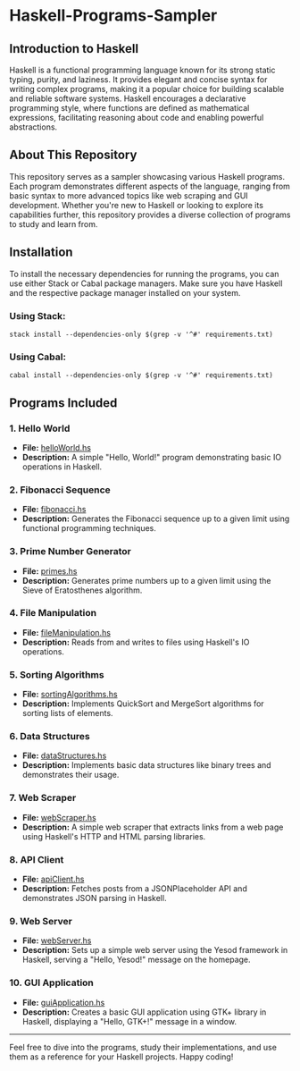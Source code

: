 # Haskell-Programs-Sampler

## Introduction to Haskell

Haskell is a functional programming language known for its strong static typing, purity, and laziness. It provides elegant and concise syntax for writing complex programs, making it a popular choice for building scalable and reliable software systems. Haskell encourages a declarative programming style, where functions are defined as mathematical expressions, facilitating reasoning about code and enabling powerful abstractions.

## About This Repository

This repository serves as a sampler showcasing various Haskell programs. Each program demonstrates different aspects of the language, ranging from basic syntax to more advanced topics like web scraping and GUI development. Whether you're new to Haskell or looking to explore its capabilities further, this repository provides a diverse collection of programs to study and learn from.

## Installation

To install the necessary dependencies for running the programs, you can use either Stack or Cabal package managers. Make sure you have Haskell and the respective package manager installed on your system.

### Using Stack:

```stack install --dependencies-only $(grep -v '^#' requirements.txt)```

### Using Cabal:

```cabal install --dependencies-only $(grep -v '^#' requirements.txt)```

## Programs Included

### 1. Hello World

- **File:** [helloWorld.hs](helloWorld.hs)
- **Description:** A simple "Hello, World!" program demonstrating basic IO operations in Haskell.

### 2. Fibonacci Sequence

- **File:** [fibonacci.hs](fibonacci.hs)
- **Description:** Generates the Fibonacci sequence up to a given limit using functional programming techniques.

### 3. Prime Number Generator

- **File:** [primes.hs](primes.hs)
- **Description:** Generates prime numbers up to a given limit using the Sieve of Eratosthenes algorithm.

### 4. File Manipulation

- **File:** [fileManipulation.hs](fileManipulation.hs)
- **Description:** Reads from and writes to files using Haskell's IO operations.

### 5. Sorting Algorithms

- **File:** [sortingAlgorithms.hs](sortingAlgorithms.hs)
- **Description:** Implements QuickSort and MergeSort algorithms for sorting lists of elements.

### 6. Data Structures

- **File:** [dataStructures.hs](dataStructures.hs)
- **Description:** Implements basic data structures like binary trees and demonstrates their usage.

### 7. Web Scraper

- **File:** [webScraper.hs](webScraper.hs)
- **Description:** A simple web scraper that extracts links from a web page using Haskell's HTTP and HTML parsing libraries.

### 8. API Client

- **File:** [apiClient.hs](apiClient.hs)
- **Description:** Fetches posts from a JSONPlaceholder API and demonstrates JSON parsing in Haskell.

### 9. Web Server

- **File:** [webServer.hs](webServer.hs)
- **Description:** Sets up a simple web server using the Yesod framework in Haskell, serving a "Hello, Yesod!" message on the homepage.

### 10. GUI Application

- **File:** [guiApplication.hs](guiApplication.hs)
- **Description:** Creates a basic GUI application using GTK+ library in Haskell, displaying a "Hello, GTK+!" message in a window.

---

Feel free to dive into the programs, study their implementations, and use them as a reference for your Haskell projects. Happy coding!
